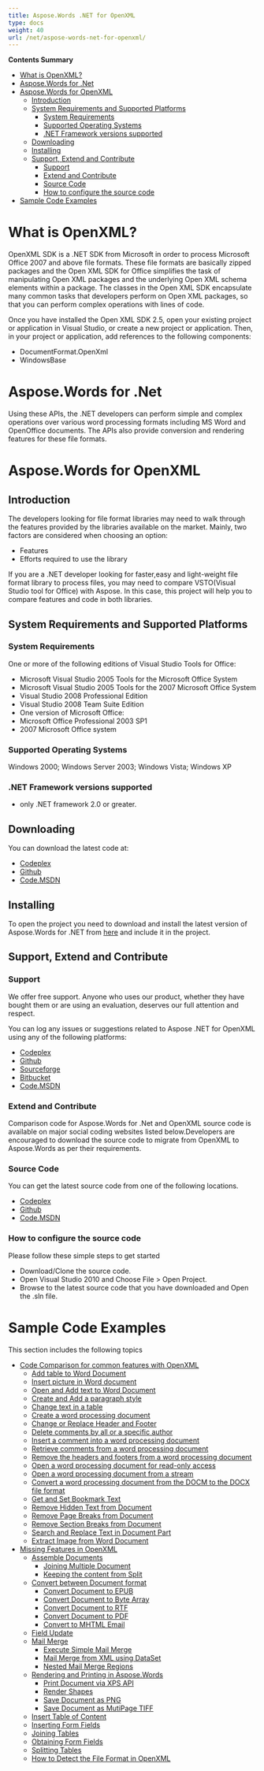 ```yaml
---
title: Aspose.Words .NET for OpenXML
type: docs
weight: 40
url: /net/aspose-words-net-for-openxml/
---
```


**Contents Summary**

- [What is OpenXML?](#Aspose.Words.NETforOpenXML-WhatisOpenXML?)
- [Aspose.Words for .Net](#Aspose.Words.NETforOpenXML-Aspose.Wordsfor.Net)
- [Aspose.Words for OpenXML](#Aspose.Words.NETforOpenXML-Aspose.WordsforOpenXML) 
  - [Introduction](#Aspose.Words.NETforOpenXML-Introduction)
  - [System Requirements and Supported Platforms](#Aspose.Words.NETforOpenXML-SystemRequirementsandSupportedPlatforms) 
    - [System Requirements](#Aspose.Words.NETforOpenXML-SystemRequirements)
    - [Supported Operating Systems](#Aspose.Words.NETforOpenXML-SupportedOperatingSystems)
    - [.NET Framework versions supported](#Aspose.Words.NETforOpenXML-.NETFrameworkversionssupported)
  - [Downloading](#Aspose.Words.NETforOpenXML-Downloading)
  - [Installing](#Aspose.Words.NETforOpenXML-Installing)
  - [Support, Extend and Contribute](#Aspose.Words.NETforOpenXML-Support,ExtendandContribute) 
    - [Support](#Aspose.Words.NETforOpenXML-Support)
    - [Extend and Contribute](#Aspose.Words.NETforOpenXML-ExtendandContribute)
    - [Source Code](#Aspose.Words.NETforOpenXML-SourceCode)
    - [How to configure the source code](#Aspose.Words.NETforOpenXML-Howtoconfigurethesourcecode)
- [Sample Code Examples](#Aspose.Words.NETforOpenXML-SampleCodeExamples)
# **What is OpenXML?**
OpenXML SDK is a .NET SDK from Microsoft in order to process Microsoft Office 2007 and above file formats. These file formats are basically zipped packages and the Open XML SDK for Office simplifies the task of manipulating Open XML packages and the underlying Open XML schema elements within a package. The classes in the Open XML SDK encapsulate many common tasks that developers perform on Open XML packages, so that you can perform complex operations with lines of code.

Once you have installed the Open XML SDK 2.5, open your existing project or application in Visual Studio, or create a new project or application. Then, in your project or application, add references to the following components:

- DocumentFormat.OpenXml
- WindowsBase
# **Aspose.Words for .Net**
Using these APIs, the .NET developers can perform simple and complex operations over various word processing formats including MS Word and OpenOffice documents. The APIs also provide conversion and rendering features for these file formats.
# **Aspose.Words for OpenXML**
## **Introduction**
The developers looking for file format libraries may need to walk through the features provided by the libraries available on the market. Mainly, two factors are considered when choosing an option:

- Features
- Efforts required to use the library

If you are a .NET developer looking for faster,easy and light-weight file format library to process files, you may need to compare VSTO(Visual Studio tool for Office) with Aspose. In this case, this project will help you to compare features and code in both libraries.
## **System Requirements and Supported Platforms**
### **System Requirements**
One or more of the following editions of Visual Studio Tools for Office:

- Microsoft Visual Studio 2005 Tools for the Microsoft Office System
- Microsoft Visual Studio 2005 Tools for the 2007 Microsoft Office System
- Visual Studio 2008 Professional Edition
- Visual Studio 2008 Team Suite Edition
- One version of Microsoft Office:
- Microsoft Office Professional 2003 SP1
- 2007 Microsoft Office system
### **Supported Operating Systems**
Windows 2000; Windows Server 2003; Windows Vista; Windows XP
### **.NET Framework versions supported**
- only .NET framework 2.0 or greater.
## **Downloading**
You can download the latest code at:

- [Codeplex](http://goo.gl/x6gdD4)
- [Github](https://github.com/aspose-words/Aspose.Words-for-.NET/releases/tag/MissingFeaturesofOpenXMLWordsv1.1)
- [Code.MSDN](https://code.msdn.microsoft.com/Missing-Features-in-6a2c882b)
## **Installing**
To open the project you need to download and install the latest version of Aspose.Words for .NET from [here](http://www.aspose.com/.net/word-component.aspx) and include it in the project.
## **Support, Extend and Contribute**
### **Support**
We offer free support. Anyone who uses our product, whether they have bought them or are using an evaluation, deserves our full attention and respect.

You can log any issues or suggestions related to Aspose .NET for OpenXML using any of the following platforms:

- [Codeplex](http://goo.gl/LD4ZPz)
- [Github](http://goo.gl/UHkCJe)
- [Sourceforge](http://goo.gl/f8zdLU)
- [Bitbucket](http://goo.gl/1Eo1DQ)
- [Code.MSDN](https://code.msdn.microsoft.com/Missing-Features-in-6a2c882b)
### **Extend and Contribute**
Comparison code for Aspose.Words for .Net and OpenXML source code is available on major social coding websites listed below.Developers are encouraged to download the source code to migrate from OpenXML to Aspose.Words as per their requirements.
### **Source Code**
You can get the latest source code from one of the following locations.

- [Codeplex](http://goo.gl/x6gdD4)
- [Github](https://github.com/aspose-words/Aspose.Words-for-.NET/releases/tag/MissingFeaturesofOpenXMLWordsv1.1)
- [Code.MSDN](https://code.msdn.microsoft.com/Missing-Features-in-6a2c882b)
### **How to configure the source code**
Please follow these simple steps to get started

- Download/Clone the source code.
- Open Visual Studio 2010 and Choose File > Open Project.
- Browse to the latest source code that you have downloaded and Open the .sln file.
# **Sample Code Examples**
This section includes the following topics

- [Code Comparison for common features with OpenXML](https://docs.aspose.com/words/net/code-comparison-for-common-features-with-openxml/)
  - [Add table to Word Document](https://docs.aspose.com/words/net/add-table-to-word-document/)
  - [Insert picture in Word document](https://docs.aspose.com/words/net/insert-picture-in-word-document/)
  - [Open and Add text to Word Document](https://docs.aspose.com/words/net/open-and-add-text-to-word-document/)
  - [Create and Add a paragraph style](https://docs.aspose.com/words/net/create-and-add-a-paragraph-style/)
  - [Change text in a table](https://docs.aspose.com/words/net/change-text-in-a-table/)
  - [Create a word processing document](https://docs.aspose.com/words/net/create-a-word-processing-document/)
  - [Change or Replace Header and Footer](https://docs.aspose.com/words/net/change-or-replace-header-and-footer/)
  - [Delete comments by all or a specific author](https://docs.aspose.com/words/net/delete-comments-by-all-or-a-specific-author/)
  - [Insert a comment into a word processing document](https://docs.aspose.com/words/net/insert-a-comment-into-a-word-processing-document/)
  - [Retrieve comments from a word processing document](https://docs.aspose.com/words/net/retrieve-comments-from-a-word-processing-document/)
  - [Remove the headers and footers from a word processing document](https://docs.aspose.com/words/net/remove-the-headers-and-footers-from-a-word-processing-document/)
  - [Open a word processing document for read-only access](https://docs.aspose.com/words/net/open-a-word-processing-document-for-read-only-access/)
  - [Open a word processing document from a stream](https://docs.aspose.com/words/net/open-a-word-processing-document-from-a-stream/)
  - [Convert a word processing document from the DOCM to the DOCX file format](https://docs.aspose.com/words/net/convert-a-word-processing-document-from-the-docm-to-the-docx-file-format/)
  - [Get and Set Bookmark Text](https://docs.aspose.com/words/net/get-and-set-bookmark-text/)
  - [Remove Hidden Text from Document](https://docs.aspose.com/words/net/remove-hidden-text-from-document/)
  - [Remove Page Breaks from Document](https://docs.aspose.com/words/net/remove-page-breaks-from-document/)
  - [Remove Section Breaks from Document](https://docs.aspose.com/words/net/remove-section-breaks-from-document/)
  - [Search and Replace Text in Document Part](https://docs.aspose.com/words/net/search-and-replace-text-in-document-part/)
  - [Extract Image from Word Document](https://docs.aspose.com/words/net/extract-image-from-word-document/)
- [Missing Features in OpenXML](https://docs.aspose.com/words/net/missing-features-in-openxml/)
  - [Assemble Documents](https://docs.aspose.com/words/net/assemble-documents/)
    - [Joining Multiple Document](https://docs.aspose.com/words/net/joining-multiple-document/)
    - [Keeping the content from Split](https://docs.aspose.com/words/net/keeping-the-content-from-split/)
  - [Convert between Document format](https://docs.aspose.com/words/net/convert-between-document-format/)
    - [Convert Document to EPUB](https://docs.aspose.com/words/net/convert-document-to-epub/)
    - [Convert Document to Byte Array](https://docs.aspose.com/words/net/convert-document-to-byte-array/)
    - [Convert Document to RTF](https://docs.aspose.com/words/net/convert-document-to-rtf/)
    - [Convert Document to PDF](https://docs.aspose.com/words/net/convert-document-to-pdf/)
    - [Convert to MHTML Email](https://docs.aspose.com/words/net/convert-to-mhtml-email/)
  - [Field Update](https://docs.aspose.com/words/net/field-update/)
  - [Mail Merge](https://docs.aspose.com/words/net/mail-merge/)
    - [Execute Simple Mail Merge](https://docs.aspose.com/words/net/execute-simple-mail-merge/)
    - [Mail Merge from XML using DataSet](https://docs.aspose.com/words/net/mail-merge-from-xml-using-dataset/)
    - [Nested Mail Merge Regions](https://docs.aspose.com/words/net/nested-mail-merge-regions/)
  - [Rendering and Printing in Aspose.Words](https://docs.aspose.com/words/net/rendering-and-printing-in-aspose-words/)
    - [Print Document via XPS API](https://docs.aspose.com/words/net/print-document-via-xps-api/)
    - [Render Shapes](https://docs.aspose.com/words/net/render-shapes/)
    - [Save Document as PNG](https://docs.aspose.com/words/net/save-document-as-png/)
    - [Save Document as MutiPage TIFF](https://docs.aspose.com/words/net/save-document-as-mutipage-tiff/)
  - [Insert Table of Content](https://docs.aspose.com/words/net/insert-table-of-content/)
  - [Inserting Form Fields](https://docs.aspose.com/words/net/inserting-form-fields/)
  - [Joining Tables](https://docs.aspose.com/words/net/joining-tables/)
  - [Obtaining Form Fields](https://docs.aspose.com/words/net/obtaining-form-fields/)
  - [Splitting Tables](https://docs.aspose.com/words/net/splitting-tables/)
  - [How to Detect the File Format in OpenXML](https://docs.aspose.com/words/net/how-to-detect-the-file-format-in-openxml/)
